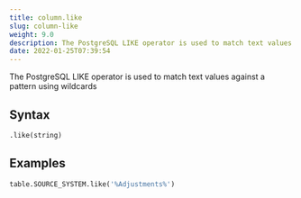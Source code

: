 ```yaml
---
title: column.like
slug: column-like
weight: 9.0
description: The PostgreSQL LIKE operator is used to match text values against a pattern using wildcards
date: 2022-01-25T07:39:54
---
```


The PostgreSQL LIKE operator is used to match text values against a pattern using wildcards

## Syntax
```python
.like(string)
```

## Examples
```python
table.SOURCE_SYSTEM.like('%Adjustments%')
```
